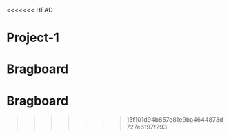 <<<<<<< HEAD
# Project-1
Bragboard
=======
# Bragboard
>>>>>>> 15f101d94b857e81e9ba4644873d727e6197f293
